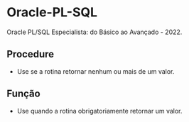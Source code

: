 # Oracle-PL-SQL
Oracle PL/SQL Especialista: do Básico ao Avançado - 2022.

##  Procedure

- Use se a rotina retornar nenhum ou mais de um valor.

## Função

- Use quando a rotina obrigatoriamente retornar um valor.
